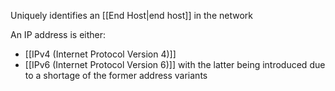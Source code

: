Uniquely identifies an [[End Host|end host]] in the network

An IP address is either:
- [[IPv4 (Internet Protocol Version 4)]]
- [[IPv6 (Internet Protocol Version 6)]]
with the latter being introduced due to a shortage of the former address variants